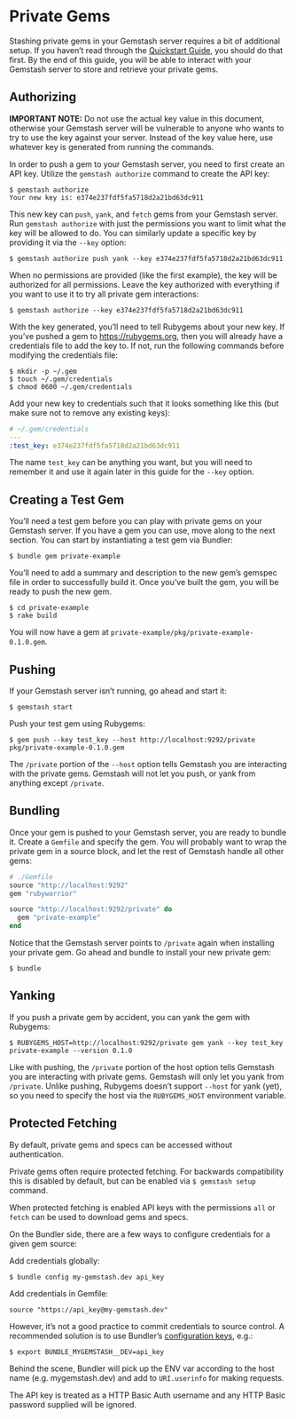 <!-- Automatically generated by Pandoc -->


# Private Gems

Stashing private gems in your Gemstash server requires a bit of
additional setup. If you haven’t read through the [Quickstart
Guide](../README.md#quickstart-guide), you should do that first. By the
end of this guide, you will be able to interact with your Gemstash
server to store and retrieve your private gems.

## Authorizing

**IMPORTANT NOTE:** Do not use the actual key value in this document,
otherwise your Gemstash server will be vulnerable to anyone who wants to
try to use the key against your server. Instead of the key value here,
use whatever key is generated from running the commands.

In order to push a gem to your Gemstash server, you need to first create
an API key. Utilize the `gemstash authorize` command to create the API
key:

    $ gemstash authorize
    Your new key is: e374e237fdf5fa5718d2a21bd63dc911

This new key can `push`, `yank`, and `fetch` gems from your Gemstash
server. Run `gemstash authorize` with just the permissions you want to
limit what the key will be allowed to do. You can similarly update a
specific key by providing it via the `--key` option:

    $ gemstash authorize push yank --key e374e237fdf5fa5718d2a21bd63dc911

When no permissions are provided (like the first example), the key will
be authorized for all permissions. Leave the key authorized with
everything if you want to use it to try all private gem interactions:

    $ gemstash authorize --key e374e237fdf5fa5718d2a21bd63dc911

With the key generated, you’ll need to tell Rubygems about your new key.
If you’ve pushed a gem to https://rubygems.org, then you will already
have a credentials file to add the key to. If not, run the following
commands before modifying the credentials file:

    $ mkdir -p ~/.gem
    $ touch ~/.gem/credentials
    $ chmod 0600 ~/.gem/credentials

Add your new key to credentials such that it looks something like this
(but make sure not to remove any existing keys):

``` yaml
# ~/.gem/credentials
---
:test_key: e374e237fdf5fa5718d2a21bd63dc911
```

The name `test_key` can be anything you want, but you will need to
remember it and use it again later in this guide for the `--key` option.

## Creating a Test Gem

You’ll need a test gem before you can play with private gems on your
Gemstash server. If you have a gem you can use, move along to the next
section. You can start by instantiating a test gem via Bundler:

    $ bundle gem private-example

You’ll need to add a summary and description to the new gem’s gemspec
file in order to successfully build it. Once you’ve built the gem, you
will be ready to push the new gem.

    $ cd private-example
    $ rake build

You will now have a gem at
`private-example/pkg/private-example-0.1.0.gem`.

## Pushing

If your Gemstash server isn’t running, go ahead and start it:

    $ gemstash start

Push your test gem using Rubygems:

    $ gem push --key test_key --host http://localhost:9292/private pkg/private-example-0.1.0.gem

The `/private` portion of the `--host` option tells Gemstash you are
interacting with the private gems. Gemstash will not let you push, or
yank from anything except `/private`.

## Bundling

Once your gem is pushed to your Gemstash server, you are ready to bundle
it. Create a `Gemfile` and specify the gem. You will probably want to
wrap the private gem in a source block, and let the rest of Gemstash
handle all other gems:

``` ruby
# ./Gemfile
source "http://localhost:9292"
gem "rubywarrior"

source "http://localhost:9292/private" do
  gem "private-example"
end
```

Notice that the Gemstash server points to `/private` again when
installing your private gem. Go ahead and bundle to install your new
private gem:

    $ bundle

## Yanking

If you push a private gem by accident, you can yank the gem with
Rubygems:

    $ RUBYGEMS_HOST=http://localhost:9292/private gem yank --key test_key private-example --version 0.1.0

Like with pushing, the `/private` portion of the host option tells
Gemstash you are interacting with private gems. Gemstash will only let
you yank from `/private`. Unlike pushing, Rubygems doesn’t support
`--host` for yank (yet), so you need to specify the host via the
`RUBYGEMS_HOST` environment variable.

## Protected Fetching

By default, private gems and specs can be accessed without
authentication.

Private gems often require protected fetching. For backwards
compatibility this is disabled by default, but can be enabled via
`$ gemstash setup` command.

When protected fetching is enabled API keys with the permissions `all`
or `fetch` can be used to download gems and specs.

On the Bundler side, there are a few ways to configure credentials for a
given gem source:

Add credentials globally:

    $ bundle config my-gemstash.dev api_key

Add credentials in Gemfile:

    source "https://api_key@my-gemstash.dev"

However, it’s not a good practice to commit credentials to source
control. A recommended solution is to use Bundler’s [configuration
keys](http://bundler.io/man/bundle-config.1.html#CONFIGURATION-KEYS),
e.g.:

    $ export BUNDLE_MYGEMSTASH__DEV=api_key

Behind the scene, Bundler will pick up the ENV var according to the host
name (e.g. mygemstash.dev) and add to `URI.userinfo` for making
requests.

The API key is treated as a HTTP Basic Auth username and any HTTP Basic
password supplied will be ignored.
